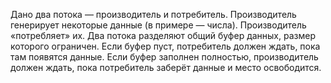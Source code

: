 Дано два потока — производитель и потребитель. Производитель генерирует некоторые данные (в примере — числа). Производитель «потребляет» их.
Два потока разделяют общий буфер данных, размер которого ограничен. Если буфер пуст, потребитель должен ждать, пока там появятся данные.
Если буфер заполнен полностью, производитель должен ждать, пока потребитель заберёт данные и место освободится.
